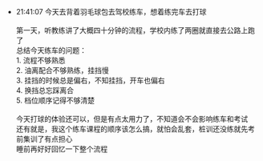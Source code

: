 
- 21:41:07 今天去背着羽毛球包去驾校练车，想着练完车去打球<br><br>第一天，听教练讲了大概四十分钟的流程，学校内练了两圈就直接去公路上跑了<br>总结今天练车的问题：<br>1. 流程不够熟悉<br>2. 油离配合不够熟练，挂挡慢<br>3. 挂挡的时候总是偏右，不知挂挡，开车也偏右<br>4. 换挡总忘踩离合<br>5. 档位顺序记得不够清楚<br><br>今天打球的体验还可以，但是有点太用力了，不知道会不会影响练车和考试<br>还有就是，我这个练车课程的顺序该怎么搞，就怕会乱套，桩训还没练就先考前集训了有点担心<br>睡前再好好回忆一下整个流程<br>